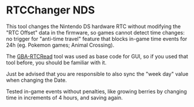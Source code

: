 # RTCChanger NDS

This tool changes the Nintendo DS hardware RTC without modifying the "RTC Offset" data in the firmware, so games cannot detect time changes: no trigger for "anti-time travel" feature that blocks in-game time events for 24h (eg. Pokemon games; Animal Crossing).

The [GBA-RTCRead](https://github.com/megaboyexe/GBA_RTCRead) tool was used as base code for GUI, so if you used that tool before, you should be familiar with it.

Just be advised that you are responsible to also sync the "week day" value when changing the Date.

Tested in-game events without penalties, like growing berries by changing time in increments of 4 hours, and saving again.
